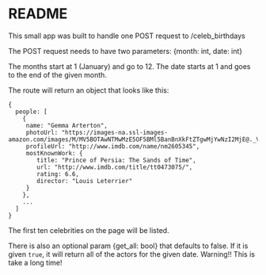 # README

This small app was built to handle one POST request to /celeb_birthdays

The POST request needs to have two parameters: {month: int, date: int}

The months start at 1 (January) and go to 12.  The date starts at 1 and goes to the end of the given month.

The route will return an object that looks like this:

```
{
  people: [
    {
     name: "Gemma Arterton",
     photoUrl: "https://images-na.ssl-images-amazon.com/images/M/MV5BOTAwNTMwMzE5OF5BMl5BanBnXkFtZTgwMjYwNzI2MjE@._V1_UX140_CR0,0,140,209_AL_.jpg",
     profileUrl: "http://www.imdb.com/name/nm2605345",
     mostKnownWork: {
        title: "Prince of Persia: The Sands of Time",
        url: "http://www.imdb.com/title/tt0473075/",
        rating: 6.6,
        director: "Louis Leterrier"
     }
    },
    ...
  ]
}
```
The first ten celebrities on the page will be listed.

There is also an optional param {get_all: bool} that defaults to false. If it is given `true`, it will return all of the actors for the given date. Warning!! This is take a long time!
